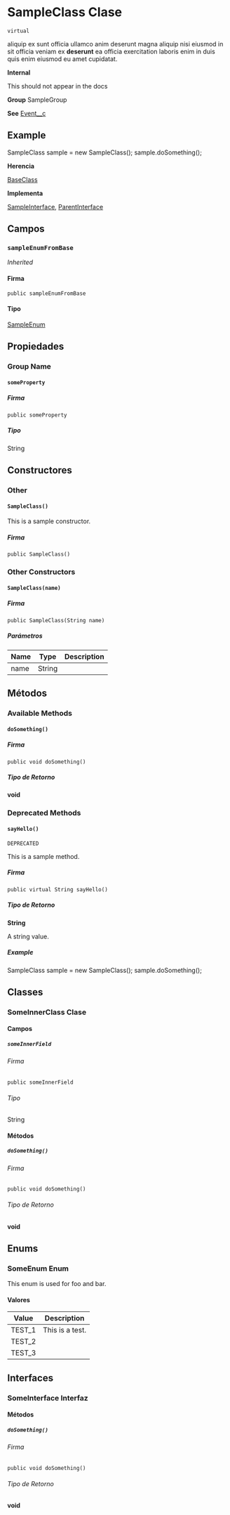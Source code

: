 # SampleClass Clase
`virtual`

aliquip ex sunt officia ullamco anim deserunt magna aliquip nisi eiusmod in sit officia veniam ex 
**deserunt** ea officia exercitation laboris enim in duis quis enim eiusmod eu amet cupidatat.

**Internal** 

This should not appear in the docs

**Group** SampleGroup

**See** [Event__c](../custom-objects/Event__c.md)

## Example
SampleClass sample &#x3D; new SampleClass(); 
sample.doSomething();

**Herencia**

[BaseClass](../miscellaneous/BaseClass.md)

**Implementa**

[SampleInterface](../miscellaneous/SampleInterface.md), 
[ParentInterface](../miscellaneous/ParentInterface.md)

## Campos
### `sampleEnumFromBase`

*Inherited*

#### Firma
```apex
public sampleEnumFromBase
```

#### Tipo
[SampleEnum](../sample-enums/SampleEnum.md)

## Propiedades
### Group Name
#### `someProperty`

##### Firma
```apex
public someProperty
```

##### Tipo
String

## Constructores
### Other
#### `SampleClass()`

This is a sample constructor.

##### Firma
```apex
public SampleClass()
```

### Other Constructors
#### `SampleClass(name)`

##### Firma
```apex
public SampleClass(String name)
```

##### Parámetros
| Name | Type | Description |
|------|------|-------------|
| name | String |  |

## Métodos
### Available Methods
#### `doSomething()`

##### Firma
```apex
public void doSomething()
```

##### Tipo de Retorno
**void**

### Deprecated Methods
#### `sayHello()`

`DEPRECATED`

This is a sample method.

##### Firma
```apex
public virtual String sayHello()
```

##### Tipo de Retorno
**String**

A string value.

##### Example
SampleClass sample &#x3D; new SampleClass(); 
sample.doSomething();

## Classes
### SomeInnerClass Clase

#### Campos
##### `someInnerField`

###### Firma
```apex
public someInnerField
```

###### Tipo
String

#### Métodos
##### `doSomething()`

###### Firma
```apex
public void doSomething()
```

###### Tipo de Retorno
**void**

## Enums
### SomeEnum Enum

This enum is used for foo and bar.

#### Valores
| Value | Description |
|-------|-------------|
| TEST_1 | This is a test. |
| TEST_2 |  |
| TEST_3 |  |

## Interfaces
### SomeInterface Interfaz

#### Métodos
##### `doSomething()`

###### Firma
```apex
public void doSomething()
```

###### Tipo de Retorno
**void**